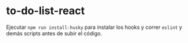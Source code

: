 # to-do-list-react

Ejecutar `npm run install-husky` para instalar los hooks y correr `eslint` y demás scripts antes de subir el código.
